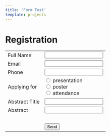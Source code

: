 ```yaml
---
title: 'Form Test'
template: projects
---
```


<h1> Registration </h1>

<form name="registration_test" netlify>
<table>
  <tr>
    <td>Full Name </td> <td><input type="text" name="name" /></td>
  </tr>
  
  <tr>
    <td>Email </td> <td><input type="email" name="email" /></td>
  </tr>
  
  <tr>
    <td>Phone </td> <td><input type="tel" name="phone" /></td>
  </tr>

  <tr>
    <td>Applying for </td> 
    <td>
      <input type="radio" name="role" value="talk"> presentation <br>
      <input type="radio" name="role" value="poster"> poster <br>
      <input type="radio" name="role" value="audience"> attendance <br>
    </td>
  </tr>

  <tr>
    <td>Abstract Title </td> <td><input type="text" name="abstract_title" /></td>
  </tr>
  <tr>
    <td>Abstract </td> <td><input type="text" name="abstract_body" /></td>
  </tr>

  <tr> <td> &nbsp; </td>  </tr>
  <tr>
    <td> &nbsp; </td> <td> <button type="submit">Send</button> </td>
  </tr>
</table>
</form>